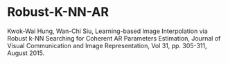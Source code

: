 # Robust-K-NN-AR

Kwok-Wai Hung, Wan-Chi Siu, Learning-based Image Interpolation via Robust k-NN Searching for Coherent AR Parameters Estimation, Journal of Visual Communication and Image Representation, Vol 31, pp. 305-311, August 2015.
